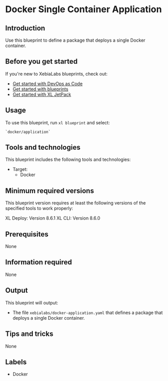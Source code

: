 # Docker Single Container Application

## Introduction

Use this blueprint to define a package that deploys a single Docker container.

## Before you get started

If you're new to XebiaLabs blueprints, check out:

* [Get started with DevOps as Code](https://docs.xebialabs.com/xl-platform/concept/get-started-with-devops-as-code.html)
* [Get started with blueprints](https://docs.xebialabs.com/xl-platform/concept/get-started-with-blueprints.html)
* [Get started with XL JetPack](https://docs.xebialabs.com/xl-platform/concept/get-started-with-xl-jetpack.html)

## Usage

To use this blueprint, run `xl blueprint` and select:

    `docker/application`

## Tools and technologies

This blueprint includes the following tools and technologies:

* Target:
    * Docker

## Minimum required versions

This blueprint version requires at least the following versions of the specified tools to work properly:

XL Deploy: Version 8.6.1
XL CLI: Version 8.6.0

## Prerequisites

None

## Information required

None

## Output

This blueprint will output:

* The file `xebialabs/docker-application.yaml` that defines a package that deploys a single Docker container.

## Tips and tricks

None

## Labels

* Docker
